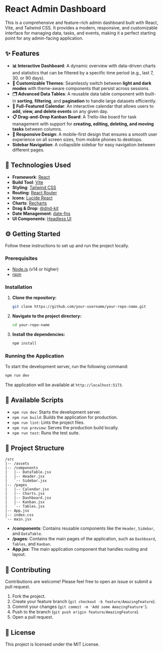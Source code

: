 # React Admin Dashboard

This is a comprehensive and feature-rich admin dashboard built with React, Vite, and Tailwind CSS. It provides a modern, responsive, and customizable interface for managing data, tasks, and events, making it a perfect starting point for any admin-facing application.

## ✨ Features

-   **📊 Interactive Dashboard**: A dynamic overview with data-driven charts and statistics that can be filtered by a specific time period (e.g., last 7, 30, or 90 days).
-   **🎨 Customizable Themes**: Seamlessly switch between **light and dark modes** with theme-aware components that persist across sessions.
-   **🗂️ Advanced Data Tables**: A reusable data table component with built-in **sorting**, **filtering**, and **pagination** to handle large datasets efficiently.
-   **📅 Full-Featured Calendar**: An interactive calendar that allows users to **add, view, and delete events** on any given day.
-   **📋 Drag-and-Drop Kanban Board**: A Trello-like board for task management with support for **creating, editing, deleting, and moving tasks** between columns.
-   **📱 Responsive Design**: A mobile-first design that ensures a smooth user experience on all screen sizes, from mobile phones to desktops.
-   **Sidebar Navigation**: A collapsible sidebar for easy navigation between different pages.

## 🚀 Technologies Used

-   **Framework**: [React](https://reactjs.org/)
-   **Build Tool**: [Vite](https://vitejs.dev/)
-   **Styling**: [Tailwind CSS](https://tailwindcss.com/)
-   **Routing**: [React Router](https://reactrouter.com/)
-   **Icons**: [Lucide React](https://lucide.dev/)
-   **Charts**: [Recharts](https://recharts.org/)
-   **Drag & Drop**: [@dnd-kit](https://dndkit.com/)
-   **Date Management**: [date-fns](https://date-fns.org/)
-   **UI Components**: [Headless UI](https://headlessui.dev/)

## ⚙️ Getting Started

Follow these instructions to set up and run the project locally.

### Prerequisites

-   [Node.js](https://nodejs.org/) (v14 or higher)
-   [npm](https://www.npmjs.com/)

### Installation

1.  **Clone the repository:**
    ```sh
    git clone https://github.com/your-username/your-repo-name.git
    ```
2.  **Navigate to the project directory:**
    ```sh
    cd your-repo-name
    ```
3.  **Install the dependencies:**
    ```sh
    npm install
    ```

### Running the Application

To start the development server, run the following command:

```sh
npm run dev
```

The application will be available at `http://localhost:5173`.

## 📜 Available Scripts

-   `npm run dev`: Starts the development server.
-   `npm run build`: Builds the application for production.
-   `npm run lint`: Lints the project files.
-   `npm run preview`: Serves the production build locally.
-   `npm run test`: Runs the test suite.

## 📂 Project Structure

```
/src
|-- /assets
|-- /components
|   |-- DataTable.jsx
|   |-- Header.jsx
|   `-- Sidebar.jsx
|-- /pages
|   |-- Calendar.jsx
|   |-- Charts.jsx
|   |-- Dashboard.jsx
|   |-- Kanban.jsx
|   `-- Tables.jsx
|-- App.jsx
|-- index.css
`-- main.jsx
```

-   **/components**: Contains reusable components like the `Header`, `Sidebar`, and `DataTable`.
-   **/pages**: Contains the main pages of the application, such as `Dashboard`, `Tables`, and `Kanban`.
-   **App.jsx**: The main application component that handles routing and layout.

## 🤝 Contributing

Contributions are welcome! Please feel free to open an issue or submit a pull request.

1.  Fork the project.
2.  Create your feature branch (`git checkout -b feature/AmazingFeature`).
3.  Commit your changes (`git commit -m 'Add some AmazingFeature'`).
4.  Push to the branch (`git push origin feature/AmazingFeature`).
5.  Open a pull request.

## 📄 License

This project is licensed under the MIT License. 